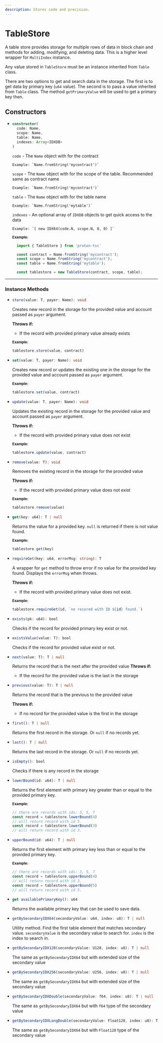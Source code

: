 ```yaml
---
description: Stores code and precision.
---
```


# TableStore

A table store provides storage for multiple rows of data in block chain and methods for adding, modifying, and deleting data. This is a higher level wrapper for `MultiIndex` instance.

Any value stored in `TableStore` must be an instance inherited from `Table` class.

There are two options to get and search data in the storage. The first is to get data by primary key (`u64` value). 
The second is to pass a value inherited from `Table` class. The method `getPrimaryValue` will be used to get a primary key then.

## Constructors

* ```ts
  constructor(
    code: Name, 
    scope: Name, 
    table: Name, 
    indexes: Array<IDXDB>
  )
  ```
    `code` -  The `Name` object with for the contract
  
      Example: `Name.fromString('mycontract')`

    `scope` - The `Name` object with for the scope of the table. Recommended same as contract name
    
      Example: `Name.fromString('mycontract')`
    
    `table` - The `Name` object with for the table name
    
      Example: `Name.fromString('mytable')`
    
    `indexes` - An optional array of `IDXDB` objects to get quick access to the data
    
      Example: `[ new IDX64(code.N, scope.N, 0, 0) ]`
    

    <sub>**Example:**</sub>
    ```ts
      import { TableStore } from 'proton-tsc'

      const contract = Name.fromString('mycontract');
      const scope = Name.fromString('mycontract');
      const table = Name.fromString('mytable');

      const tablestore = new TableStore(contract, scope, table);
    ```
 
----------------------------------------------------------------

### Instance Methods

* ```ts
  store(value: T, payer: Name): void
  ```
  Creates new record in the storage for the provided value and account passed as `payer` argument.

  **Throws if:**
   - If the record with provided primary value already exists

  <sub>**Example:**</sub>
  ```ts
  tablestore.store(value, contract)
  ```

* ```ts
  set(value: T, payer: Name): void
  ```
  Creates new record or updates the existing one in the storage for the provided value and account passed as `payer` argument.

  <sub>**Example:**</sub>
  ```ts
  tablestore.set(value, contract)
  ```

* ```ts
  update(value: T, payer: Name): void
  ```
  Updates the existing record in the storage for the provided value and account passed as `payer` argument.

  **Throws if:**
   - If the record with provided primary value does not exist

  <sub>**Example:**</sub>
  ```ts
  tablestore.update(value, contract)
  ```

* ```ts
  remove(value: T): void
  ```
  Removes the existing record in the storage for the provided value

  **Throws if:**
   - If the record with provided primary value does not exist

  <sub>**Example:**</sub>
  ```ts
  tablestore.remove(value)
  ```

* ```ts
  get(key: u64): T | null
  ```
  Returns the value for a provided key. `null` is returned if there is not value found.

  <sub>**Example:**</sub>
  ```ts
  tablestore.get(key)
  ```

* ```ts
  requireGet(key: u64, errorMsg: string): T 
  ```
  A wrapper for `get` method to throw error if no value for the provided key found.
  Displays the `errorMsg` when throws.
  
  **Throws if:**
   - If the record with provided primary value does not exist. 

  <sub>**Example:**</sub>
  ```ts
  tablestore.requireGet(id, `no recored with ID ${id} found.`)
  ```

* ```ts
  exists(pk: u64): bool
  ```
  Checks if the record for provided primary key exist or not.

* ```ts
  existsValue(value: T): bool
  ```
  Checks if the record for provided value exist or not.

* ```ts
  next(value: T): T | null
  ```
  Returns the record that is the next after the provided value
  **Throws if:**
   - If the record for the provided value is the last in the storage

* ```ts
  previous(value: T): T | null
  ```
  Returns the record that is the previous to the provided value

  **Throws if:**
   - If no record for the provided value is the first in the storage

* ```ts
  first(): T | null
  ```
  Returns the first record in the storage. Or `null` if no records yet.

* ```ts
  last(): T | null
  ```
  Returns the last record in the storage. Or `null` if no records yet.

* ```ts
  isEmpty(): bool
  ```
  Checks if there is any record in the storage

* ```ts
  lowerBound(id: u64): T | null
  ```
  Returns the first element with primary key greater than or equal to the provided primary key.

  <sub>**Example:**</sub>
  ```ts
  // there are records with ids: 3, 5, 7
  const record = tablestore.lowerBound(4)
  // will return record with id 5.
  const record = tablestore.lowerBound(3)
  // will return record with id 3.
  ```

* ```ts
  upperBound(id: u64): T | null
  ```
  Returns the first element with primary key less than or equal to the provided primary key.

  <sub>**Example:**</sub>
  ```ts
  // there are records with ids: 3, 5, 7
  const record = tablestore.upperBound(4)
  // will return record with id 3.
  const record = tablestore.upperBound(5)
  // will return record with id 5.
  ```

* ```ts
  get availablePrimaryKey(): u64
  ```
  Returns the available primary key that can be used to save data.

* ```ts
  getBySecondaryIDX64(secondaryValue: u64, index: u8): T | null
  ```
  Utility method.
  Find the first table element that matches secondary value.
  `secondaryValue` is the secondary value to search for.
  `index` is the index to search in.

* ```ts
  getBySecondaryIDX128(secondaryValue: U128, index: u8): T | null
  ```
  The same as `getBySecondaryIDX64` but with extended size of the secondary value

* ```ts
  getBySecondaryIDX256(secondaryValue: U256, index: u8): T | null
  ```
  The same as `getBySecondaryIDX64` but with extended size of the secondary value

* ```ts
  getBySecondaryIDXDouble(secondaryValue: f64, index: u8): T | null
  ```
  The same as `getBySecondaryIDX64` but with `f64` type of the secondary value

* ```ts
  getBySecondaryIDXLongDouble(secondaryValue: Float128, index: u8): T | null
  ```
  The same as `getBySecondaryIDX64` but with `Float128` type of the secondary value
